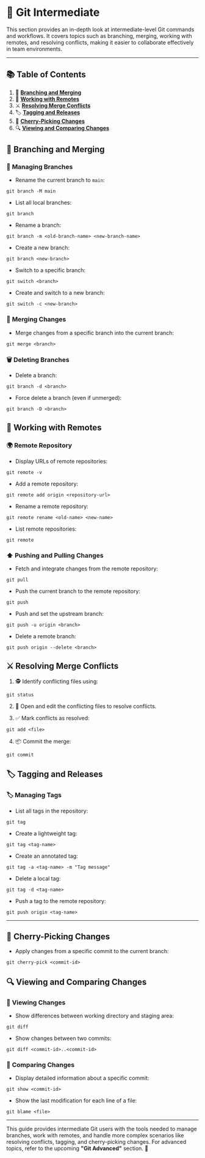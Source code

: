 # 🚀 **Git Intermediate**

This section provides an in-depth look at intermediate-level Git commands and workflows. It covers topics such as branching, merging, working with remotes, and resolving conflicts, making it easier to collaborate effectively in team environments.

---

## 📚 **Table of Contents**
1. 🌿 [**Branching and Merging**](#-branching-and-merging)
2. 🔗 [**Working with Remotes**](#-working-with-remotes)
3. ⚔️ [**Resolving Merge Conflicts**](#-resolving-merge-conflicts)
4. 🏷️ [**Tagging and Releases**](#-tagging-and-releases)
5. 🍒 [**Cherry-Picking Changes**](#-cherry-picking-changes)
6. 🔍 [**Viewing and Comparing Changes**](#-viewing-and-comparing-changes)

## 🌿 **Branching and Merging**

### 🌱 **Managing Branches**
- Rename the current branch to `main`:
```
git branch -M main
```

- List all local branches:
```
git branch
```

- Rename a branch:
```
git branch -m <old-branch-name> <new-branch-name>
```

- Create a new branch:
```
git branch <new-branch>
```

- Switch to a specific branch:
```
git switch <branch>
```

- Create and switch to a new branch:
```
git switch -c <new-branch>
```

### 🔄 **Merging Changes**
- Merge changes from a specific branch into the current branch:
```
git merge <branch>
```

### 🗑️ **Deleting Branches**
- Delete a branch:
```
git branch -d <branch>
```

- Force delete a branch (even if unmerged):
```
git branch -D <branch>
```

## 🔗 **Working with Remotes**

### 🌍 **Remote Repository**
- Display URLs of remote repositories:
```
git remote -v
```

- Add a remote repository:
```
git remote add origin <repository-url>
```

- Rename a remote repository:
```
git remote rename <old-name> <new-name>
```

- List remote repositories:
```
git remote
```

### ⬆️ **Pushing and Pulling Changes**
- Fetch and integrate changes from the remote repository:
```
git pull
```

- Push the current branch to the remote repository:
```
git push
```

- Push and set the upstream branch:
```
git push -u origin <branch>
```

- Delete a remote branch:
```
git push origin --delete <branch>
```

## ⚔️ **Resolving Merge Conflicts**

1. 🕵️ Identify conflicting files using:
```
git status
```

2. 📝 Open and edit the conflicting files to resolve conflicts.

3. ✅ Mark conflicts as resolved:
```
git add <file>
```

4. 📦 Commit the merge:
```
git commit
```

## 🏷️ **Tagging and Releases**

### 🏷️ **Managing Tags**
- List all tags in the repository:
```
git tag
```

- Create a lightweight tag:
```
git tag <tag-name>
```

- Create an annotated tag:
```
git tag -a <tag-name> -m "Tag message"
```

- Delete a local tag:
```
git tag -d <tag-name>
```

- Push a tag to the remote repository:
```
git push origin <tag-name>
```

---

## 🍒 **Cherry-Picking Changes**

- Apply changes from a specific commit to the current branch:
```
git cherry-pick <commit-id>
```

## 🔍 **Viewing and Comparing Changes**

### 🧐 **Viewing Changes**
- Show differences between working directory and staging area:
```
git diff
```

- Show changes between two commits:
```
git diff <commit-id>..<commit-id>
```

### 🔎 **Comparing Changes**
- Display detailed information about a specific commit:
```
git show <commit-id>
```

- Show the last modification for each line of a file:
```
git blame <file>
```

---

This guide provides intermediate Git users with the tools needed to manage branches, work with remotes, and handle more complex scenarios like resolving conflicts, tagging, and cherry-picking changes. For advanced topics, refer to the upcoming **"Git Advanced"** section. 🚀